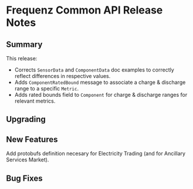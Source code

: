 # Frequenz Common API Release Notes

## Summary
This release:
* Corrects `SensorData` and `ComponentData` doc examples
  to correctly reflect differences in respective values.
* Adds `ComponentRatedBound` message to associate a charge & discharge range
  to a specific `Metric`.
* Adds rated bounds field to `Component` for charge & discharge
  ranges for relevant metrics.


## Upgrading

<!-- Here goes notes on how to upgrade from previous versions, including deprecations and what they should be replaced with -->

## New Features

Add protobufs definition necesary for Electricity Trading (and for Ancillary Services Market). 

## Bug Fixes

<!-- Here goes notable bug fixes that are worth a special mention or explanation -->
